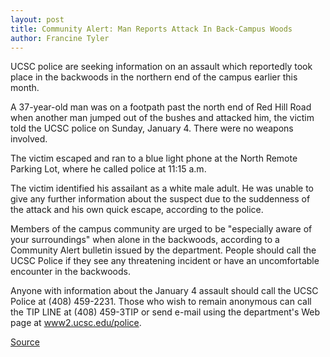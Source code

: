 ```yaml
---
layout: post
title: Community Alert: Man Reports Attack In Back-Campus Woods
author: Francine Tyler
---
```


UCSC police are seeking information on an assault which reportedly took place in the backwoods in the northern end of the campus earlier this month.

A 37-year-old man was on a footpath past the north end of Red Hill Road when another man jumped out of the bushes and attacked him, the victim told the UCSC police on Sunday, January 4. There were no weapons involved.

The victim escaped and ran to a blue light phone at the North Remote Parking Lot, where he called police at 11:15 a.m.

The victim identified his assailant as a white male adult. He was unable to give any further information about the suspect due to the suddenness of the attack and his own quick escape, according to the police.

Members of the campus community are urged to be "especially aware of your surroundings" when alone in the backwoods, according to a Community Alert bulletin issued by the department. People should call the UCSC Police if they see any threatening incident or have an uncomfortable encounter in the backwoods.

Anyone with information about the January 4 assault should call the UCSC Police at (408) 459-2231. Those who wish to remain anonymous can call the TIP LINE at (408) 459-3TIP or send e-mail using the department's Web page at [www2.ucsc.edu/police][3].

[3]: http://www2.ucsc.edu/police

[Source](http://www1.ucsc.edu/oncampus/currents/97-98/01-19/alert.htm "Permalink to Community alert: 01-15-98")
